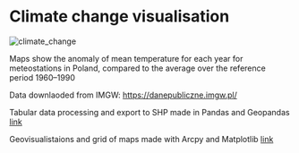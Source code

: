 # Climate change visualisation

![climate_change](grid.jpg)



Maps show the anomaly of mean temperature for each year for meteostations in Poland,
compared to the average over the reference period  1960–1990

Data downlaoded from IMGW: https://danepubliczne.imgw.pl/


Tabular data processing and export to SHP made in Pandas and Geopandas [link](https://github.com/marcinszwagrzyk/Climate_analysis/blob/master/Poland_climate_change_monthly.ipynb)


Geovisualistaions and grid of maps made with Arcpy and Matplotlib [link](https://github.com/marcinszwagrzyk/Climate_analysis/blob/master/map_plotting.py)

